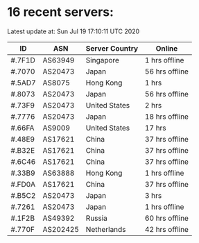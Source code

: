 # 16 recent servers:

Latest update at: Sun Jul 19 17:10:11 UTC 2020

| ID | ASN | Server Country | Online |
| -- | --- | -------------- | ------ |
| #.7F1D | AS63949 | Singapore | 1 hrs offline |
| #.7070 | AS20473 | Japan | 56 hrs offline |
| #.5AD7 | AS8075 | Hong Kong | 1 hrs |
| #.8073 | AS20473 | Japan | 56 hrs offline |
| #.73F9 | AS20473 | United States | 2 hrs |
| #.7776 | AS20473 | Japan | 18 hrs offline |
| #.66FA | AS9009 | United States | 17 hrs |
| #.48E9 | AS17621 | China | 37 hrs offline |
| #.B32E | AS17621 | China | 37 hrs offline |
| #.6C46 | AS17621 | China | 37 hrs offline |
| #.33B9 | AS63888 | Hong Kong | 1 hrs offline |
| #.FD0A | AS17621 | China | 37 hrs offline |
| #.B5C2 | AS20473 | Japan | 3 hrs |
| #.7261 | AS20473 | Japan | 1 hrs offline |
| #.1F2B | AS49392 | Russia | 60 hrs offline |
| #.770F | AS202425 | Netherlands | 42 hrs offline |

